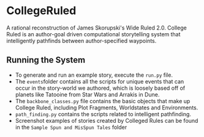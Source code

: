 # CollegeRuled
A rational reconstruction of James Skorupski's Wide Ruled 2.0. College Ruled is an author-goal driven computational storytelling system that intelligently pathfinds between author-specified waypoints.

## Running the System
- To generate and run an example story, execute the `run.py` file.
- The `events`folder contains all the scripts for unique events that can occur in the story-world we authored, which is loosely based off of planets like Tatooine from Star Wars and Arrakis in Dune.
- The `backbone_classes.py` file contains the basic objects that make up College Ruled, including Plot Fragments, Worldstates and Environments.
- `path_finding.py` contains the scripts related to intelligent pathfinding.
- Screenshot examples of stories created by Colleged Rules can be found in the `Sample Spun and MisSpun Tales` folder
